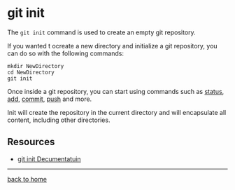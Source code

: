 # git init

The `git init` command is used to create an empty git repository.

If you wanted t ocreate a new directory and initialize a git repository, you can do so with the following commands:
```
mkdir NewDirectory
cd NewDirectory
git init
```

Once inside a git repository, you can start using commands such as 
[status](./Syayus.md),
[add](./Add.md),
[commit](./Commit.md),
[push](./Push.md)
and more.

Init will create the repository in the current directory and will encapsulate all content, including other directories.

## Resources

- [git init Decumentatuin](https://git-scm.com/docs/git-init)

---

[back to home](../README.md)